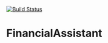 [![Build Status](https://travis-ci.org/LuisMDeveloper/FinancialAssistant.svg?branch=develop)](https://travis-ci.org/LuisMDeveloper/FinancialAssistant)

# FinancialAssistant
